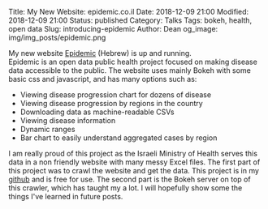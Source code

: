 Title: My New Website: epidemic.co.il
Date: 2018-12-09 21:00
Modified: 2018-12-09 21:00
Status: published
Category: Talks
Tags: bokeh, health, open data
Slug: introducing-epidemic
Author: Dean
og_image: img/img_posts/epidemic.png

My new website [Epidemic](http://www.epidemic.co.il) (Hebrew) is up and running.  
Epidemic is an open data public health project focused on making disease data accessible to the public.
The website uses mainly Bokeh with some basic css and javascript, and has many options such as:  
* Viewing disease progression chart for dozens of disease
* Viewing disease progression by regions in the country
* Downloading data as machine-readable CSVs
* Viewing disease information
* Dynamic ranges
* Bar chart to easily understand aggregated cases by region

I am really proud of this project as the Israeli Ministry of Health serves this data in a non friendly website with
many messy Excel files. The first part of this project was to crawl the website and get the data.
This project is in my [github](https://github.com/DeanLa/imoh) and is free for use.
The second part is the Bokeh server on top of this crawler, which has taught my a lot. I will hopefully show some the
things I've learned in future posts.
